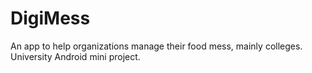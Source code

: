 # DigiMess

An app to help organizations manage their food mess, mainly colleges. University Android mini project.
